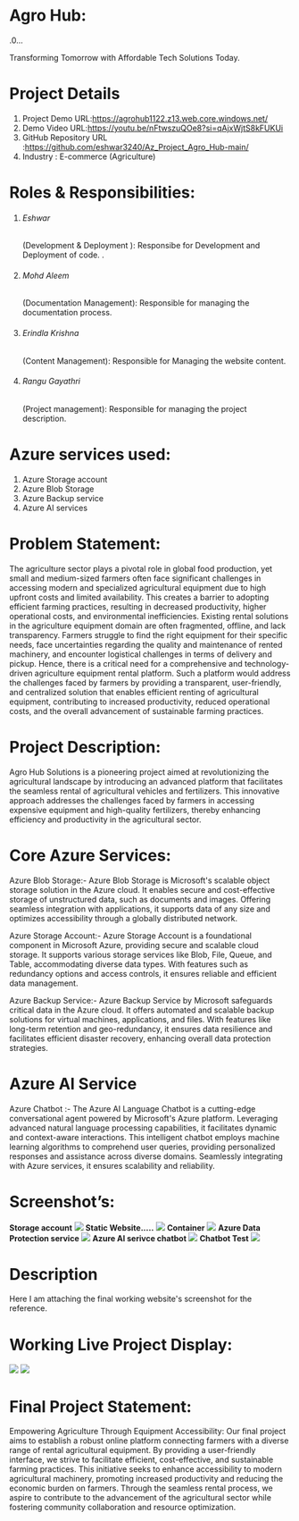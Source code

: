 <h1>Agro Hub:</h1>
.0...

Transforming Tomorrow with Affordable Tech Solutions Today.

<h1>Project Details</h1>

1.	Project Demo URL:https://agrohub1122.z13.web.core.windows.net/<br>
2.	Demo Video URL:https://youtu.be/nFtwszuQOe8?si=qAjxWjtS8kFUKUi<br> 
3.	GitHub Repository URL :https://github.com/eshwar3240/Az_Project_Agro_Hub-main/<br>
4.	Industry : E-commerce (Agriculture)<br>

<h1>Roles & Responsibilities:</h1>

1)  <h6>Eshwar</h6> (Development & Deployment ): Responsibe for Development and Deployment of code. .

2)  <h6>Mohd Aleem</h6> (Documentation Management): Responsible for managing the documentation process.

3)  <h6>Erindla Krishna</h6> (Content Management): Responsible for Managing the website content.

4)  <h6>Rangu Gayathri</h6> (Project management): Responsible for managing the project description.



<h1>Azure services used:</h1>

1.	Azure Storage account
2.	Azure Blob Storage
3.	Azure Backup service
4.	Azure AI services

<h1>Problem Statement:</h1>

The agriculture sector plays a pivotal role in global food production, yet small and medium-sized farmers often face significant challenges in accessing modern and specialized agricultural equipment due to high upfront costs and limited availability. This creates a barrier to adopting efficient farming practices, resulting in decreased productivity, higher operational costs, and environmental inefficiencies.
Existing rental solutions in the agriculture equipment domain are often fragmented, offline, and lack transparency. Farmers struggle to find the right equipment for their specific needs, face uncertainties regarding the quality and maintenance of rented machinery, and encounter logistical challenges in terms of delivery and pickup.
Hence, there is a critical need for a comprehensive and technology-driven agriculture equipment rental platform. Such a platform would address the challenges faced by farmers by providing a transparent, user-friendly, and centralized solution that enables efficient renting of agricultural equipment, contributing to increased productivity, reduced operational costs, and the overall advancement of sustainable farming practices.

<h1>Project Description:</h1>

Agro Hub Solutions is a pioneering project aimed at revolutionizing the agricultural landscape by introducing an advanced platform that facilitates the seamless rental of agricultural vehicles and fertilizers. This innovative approach addresses the challenges faced by farmers in accessing expensive equipment and high-quality fertilizers, thereby enhancing efficiency and productivity in the agricultural sector.

<h1>Core Azure Services:</h1>

Azure Blob Storage:- Azure Blob Storage is Microsoft's scalable object storage solution in the Azure cloud. It enables secure and cost-effective storage of unstructured data, such as documents and images. Offering seamless integration with applications, it supports data of any size and optimizes accessibility through a globally distributed network. 

Azure Storage Account:- Azure Storage Account is a foundational component in Microsoft Azure, providing secure and scalable cloud storage. It supports various storage services like Blob, File, Queue, and Table, accommodating diverse data types. With features such as redundancy options and access controls, it ensures reliable and efficient data management.

 Azure Backup Service:- Azure Backup Service by Microsoft safeguards critical data in the Azure cloud. It offers automated and scalable backup solutions for virtual machines, applications, and files. With features like long-term retention and geo-redundancy, it ensures data resilience and facilitates efficient disaster recovery, enhancing overall data protection strategies.

<h1>Azure AI Service</h1>

Azure Chatbot :- The Azure AI Language Chatbot is a cutting-edge conversational agent powered by Microsoft's Azure platform. Leveraging advanced natural language processing capabilities, it facilitates dynamic and context-aware interactions. This intelligent chatbot employs machine learning algorithms to comprehend user queries, providing personalized responses and assistance across diverse domains. Seamlessly integrating with Azure services, it ensures scalability and reliability.

<h1>Screenshot’s:</h1>
<b>Storage account</b>
<img src="storageaccount.png">
<b>Static Website.....</b>
<img src="staticwebsite.png">
<b>Container</b>
<img src="container.png">
<b>Azure Data Protection service</b>
<img src="backupofblob.png">
<b>Azure AI serivce chatbot</b>
<img src="chatbot.png">
<b>Chatbot Test</b>
<img src="chatbottest.png">

<h1>Description</h1>

Here I am attaching the final working website's screenshot for the reference.

<h1>Working Live Project Display:</h1>
<img src="website1.png">
<img src="website2.png">

<h1>Final Project Statement:</h1>

Empowering Agriculture Through Equipment Accessibility: Our final project aims to establish a robust online platform connecting farmers with a diverse range of rental agricultural equipment. By providing a user-friendly interface, we strive to facilitate efficient, cost-effective, and sustainable farming practices. This initiative seeks to enhance accessibility to modern agricultural machinery, promoting increased productivity and reducing the economic burden on farmers. Through the seamless rental process, we aspire to contribute to the advancement of the agricultural sector while fostering community collaboration and resource optimization.

